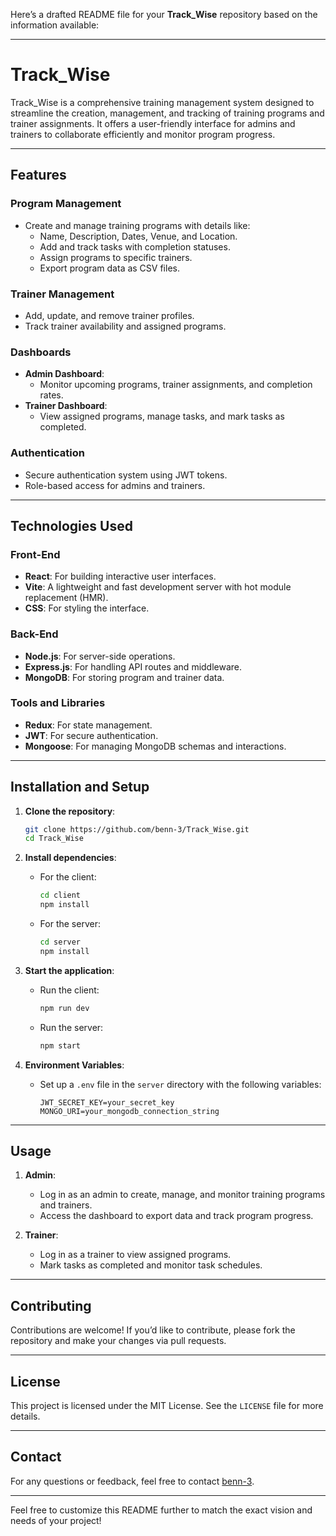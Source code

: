 Here’s a drafted README file for your **Track_Wise** repository based on the information available:

---

# Track_Wise

Track_Wise is a comprehensive training management system designed to streamline the creation, management, and tracking of training programs and trainer assignments. It offers a user-friendly interface for admins and trainers to collaborate efficiently and monitor program progress.

---

## Features

### Program Management
- Create and manage training programs with details like:
  - Name, Description, Dates, Venue, and Location.
  - Add and track tasks with completion statuses.
  - Assign programs to specific trainers.
  - Export program data as CSV files.

### Trainer Management
- Add, update, and remove trainer profiles.
- Track trainer availability and assigned programs.

### Dashboards
- **Admin Dashboard**:
  - Monitor upcoming programs, trainer assignments, and completion rates.
- **Trainer Dashboard**:
  - View assigned programs, manage tasks, and mark tasks as completed.

### Authentication
- Secure authentication system using JWT tokens.
- Role-based access for admins and trainers.

---

## Technologies Used

### Front-End
- **React**: For building interactive user interfaces.
- **Vite**: A lightweight and fast development server with hot module replacement (HMR).
- **CSS**: For styling the interface.

### Back-End
- **Node.js**: For server-side operations.
- **Express.js**: For handling API routes and middleware.
- **MongoDB**: For storing program and trainer data.

### Tools and Libraries
- **Redux**: For state management.
- **JWT**: For secure authentication.
- **Mongoose**: For managing MongoDB schemas and interactions.

---

## Installation and Setup

1. **Clone the repository**:
   ```bash
   git clone https://github.com/benn-3/Track_Wise.git
   cd Track_Wise
   ```

2. **Install dependencies**:
   - For the client:
     ```bash
     cd client
     npm install
     ```
   - For the server:
     ```bash
     cd server
     npm install
     ```

3. **Start the application**:
   - Run the client:
     ```bash
     npm run dev
     ```
   - Run the server:
     ```bash
     npm start
     ```

4. **Environment Variables**:
   - Set up a `.env` file in the `server` directory with the following variables:
     ```
     JWT_SECRET_KEY=your_secret_key
     MONGO_URI=your_mongodb_connection_string
     ```

---

## Usage

1. **Admin**:
   - Log in as an admin to create, manage, and monitor training programs and trainers.
   - Access the dashboard to export data and track program progress.

2. **Trainer**:
   - Log in as a trainer to view assigned programs.
   - Mark tasks as completed and monitor task schedules.

---

## Contributing

Contributions are welcome! If you’d like to contribute, please fork the repository and make your changes via pull requests.

---

## License

This project is licensed under the MIT License. See the `LICENSE` file for more details.

---

## Contact

For any questions or feedback, feel free to contact [benn-3](https://github.com/benn-3).

---

Feel free to customize this README further to match the exact vision and needs of your project!
